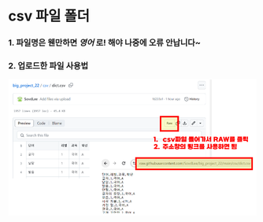 # csv 파일 폴더
### 1. 파일명은 웬만하면 *영어* 로! 해야 나중에 오류 안납니다~
### 2. 업로드한 파일 사용법
![이미지 설명](https://github.com/SovdLee/final/blob/main/csv_Readme.png?raw=true)
